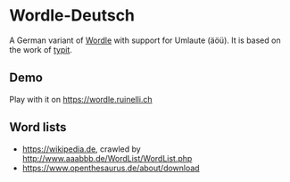 # Wordle-Deutsch

A German variant of [Wordle](https://www.powerlanguage.co.uk/wordle) with support for Umlaute (äöü).
It is based on the work of [typit](https://github.com/soxfox42/typit).

## Demo
Play with it on https://wordle.ruinelli.ch

## Word lists
 - https://wikipedia.de, crawled by http://www.aaabbb.de/WordList/WordList.php
 - https://www.openthesaurus.de/about/download
